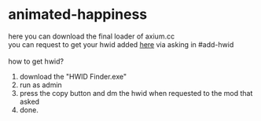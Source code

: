 # animated-happiness
here you can download the final loader of axium.cc<br>
you can request to get your hwid added <a href="https://discord.gg/rCaeQ5kHUC">here</a> via asking in #add-hwid<br>
<br>
how to get hwid?<br>
1. download the "HWID Finder.exe"<br>
2. run as admin
3. press the copy button and dm the hwid when requested to the mod that asked
4. done.

